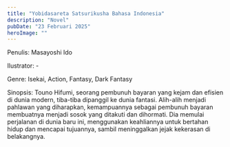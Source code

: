 ```yaml
---
title: "Yobidasareta Satsurikusha Bahasa Indonesia"
description: "Novel"
pubDate: "23 Februari 2025"
heroImage: ""
---
```


Penulis: Masayoshi Ido

Ilustrator: -

Genre: Isekai, Action, Fantasy, Dark Fantasy

Sinopsis: Touno Hifumi, seorang pembunuh bayaran yang kejam dan efisien di dunia modern, tiba-tiba dipanggil ke dunia fantasi. Alih-alih menjadi pahlawan yang diharapkan, kemampuannya sebagai pembunuh bayaran membuatnya menjadi sosok yang ditakuti dan dihormati. Dia memulai perjalanan di dunia baru ini, menggunakan keahliannya untuk bertahan hidup dan mencapai tujuannya, sambil meninggalkan jejak kekerasan di belakangnya.

